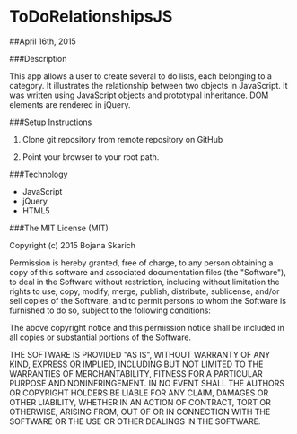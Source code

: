 # ToDoRelationshipsJS

##April 16th, 2015

###Description

This app allows a user to create several to do lists, each belonging to a category. It illustrates the relationship between two objects in JavaScript. It was written using JavaScript objects and prototypal inheritance. DOM elements are rendered in jQuery. 

###Setup Instructions

1. Clone git repository from remote repository on GitHub

2. Point your browser to your root path. 


###Technology

* JavaScript
* jQuery
* HTML5


###The MIT License (MIT)

Copyright (c) 2015 Bojana Skarich

Permission is hereby granted, free of charge, to any person obtaining a copy of this software and associated documentation files (the "Software"), to deal in the Software without restriction, including without limitation the rights to use, copy, modify, merge, publish, distribute, sublicense, and/or sell copies of the Software, and to permit persons to whom the Software is furnished to do so, subject to the following conditions:

The above copyright notice and this permission notice shall be included in all copies or substantial portions of the Software.

THE SOFTWARE IS PROVIDED "AS IS", WITHOUT WARRANTY OF ANY KIND, EXPRESS OR IMPLIED, INCLUDING BUT NOT LIMITED TO THE WARRANTIES OF MERCHANTABILITY, FITNESS FOR A PARTICULAR PURPOSE AND NONINFRINGEMENT. IN NO EVENT SHALL THE AUTHORS OR COPYRIGHT HOLDERS BE LIABLE FOR ANY CLAIM, DAMAGES OR OTHER LIABILITY, WHETHER IN AN ACTION OF CONTRACT, TORT OR OTHERWISE, ARISING FROM, OUT OF OR IN CONNECTION WITH THE SOFTWARE OR THE USE OR OTHER DEALINGS IN THE SOFTWARE.



